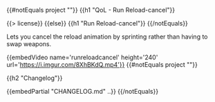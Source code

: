 {{#notEquals project ""}}
{{h1 "QoL - Run Reload-cancel"}}

{{> license}}
{{else}}
{{h1 "Run Reload-cancel"}}
{{/notEquals}}

Lets you cancel the reload animation by sprinting rather than having to swap weapons.

{{embedVideo name='runreloadcancel' height='240' url='https://i.imgur.com/8XhBKdQ.mp4'}}
{{#notEquals project ""}}

{{h2 "Changelog"}}

{{embedPartial "CHANGELOG.md" ..}}
{{/notEquals}}
